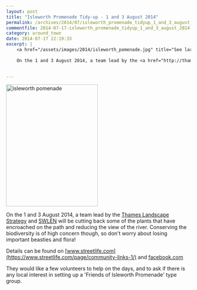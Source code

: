 ```yaml
---
layout: post
title: "Isleworth Promenade Tidy-up - 1 and 3 August 2014"
permalink: /archives/2014/07/isleworth_promenade_tidyup_1_and_3_august_2014.html
commentfile: 2014-07-17-isleworth_promenade_tidyup_1_and_3_august_2014
category: around_town
date: 2014-07-17 22:19:33
excerpt: |
    <a href="/assets/images/2014/isleworth_pomenade.jpg" title="See larger version of - isleworth pomenade"><img src="/assets/images/2014/isleworth_pomenade_thumb.jpg" width="150" height="200" alt="isleworth pomenade" class="photo right" /></a>
    
    On the 1 and 3 August 2014, a team lead by the <a href="http://thames-landscape-strategy.org.uk/">Thames Landscape Strategy</a> and <a href="http://www.swlen.org.uk/">SWLEN</a> will be cutting back some of the plants that have encroached on the path and reducing the view of the river. Conserving the biodiversity is of high concern though, so don't worry about losing important beasties and flora!
    

---
```


<a href="/assets/images/2014/isleworth_pomenade.jpg" title="See larger version of - isleworth pomenade"><img src="/assets/images/2014/isleworth_pomenade_thumb.jpg" width="250" height="333" alt="isleworth pomenade" class="photo right" /></a>

On the 1 and 3 August 2014, a team lead by the [Thames Landscape Strategy](http://thames-landscape-strategy.org.uk/) and [SWLEN](http://www.swlen.org.uk/) will be cutting back some of the plants that have encroached on the path and reducing the view of the river. Conserving the biodiversity is of high concern though, so don't worry about losing important beasties and flora!

Details can be found on [www.streetlife.com](https://www.streetlife.com/page/community-links-1/) and [facebook.com](https://www.facebook.com/events/686314968115500/)

They would like a few volunteers to help on the days, and to ask if there is any local interest in setting up a 'Friends of Isleworth Promenade' type group.
